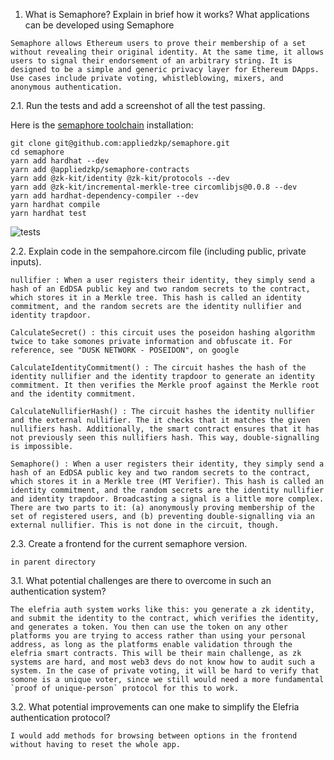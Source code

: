 1. What is Semaphore? Explain in brief how it works? What applications can be developed using Semaphore

```
Semaphore allows Ethereum users to prove their membership of a set without revealing their original identity. At the same time, it allows users to signal their endorsement of an arbitrary string. It is designed to be a simple and generic privacy layer for Ethereum DApps. Use cases include private voting, whistleblowing, mixers, and anonymous authentication.
```

2.1. Run the tests and add a screenshot of all the test passing.

Here is the [semaphore toolchain](http://semaphore.appliedzkp.org/docs/quick-setup) installation:

```
git clone git@github.com:appliedzkp/semaphore.git
cd semaphore
yarn add hardhat --dev
yarn add @appliedzkp/semaphore-contracts
yarn add @zk-kit/identity @zk-kit/protocols --dev
yarn add @zk-kit/incremental-merkle-tree circomlibjs@0.0.8 --dev
yarn add hardhat-dependency-compiler --dev
yarn hardhat compile
yarn hardhat test
```

![tests](https://github.com/alienflip/zku/blob/main/week_2/semaphore/semaphore-test.PNG)

2.2. Explain code in the sempahore.circom file (including public, private inputs).

    nullifier : When a user registers their identity, they simply send a hash of an EdDSA public key and two random secrets to the contract, which stores it in a Merkle tree. This hash is called an identity commitment, and the random secrets are the identity nullifier and identity trapdoor.

    CalculateSecret() : this circuit uses the poseidon hashing algorithm twice to take somones private information and obfuscate it. For reference, see "DUSK NETWORK - POSEIDON", on google
    
    CalculateIdentityCommitment() : The circuit hashes the hash of the identity nullifier and the identity trapdoor to generate an identity commitment. It then verifies the Merkle proof against the Merkle root and the identity commitment.
    
    CalculateNullifierHash() : The circuit hashes the identity nullifier and the external nullifier. The it checks that it matches the given nullifiers hash. Additionally, the smart contract ensures that it has not previously seen this nullifiers hash. This way, double-signalling is impossible.
    
    Semaphore() : When a user registers their identity, they simply send a hash of an EdDSA public key and two random secrets to the contract, which stores it in a Merkle tree (MT Verifier). This hash is called an identity commitment, and the random secrets are the identity nullifier and identity trapdoor. Broadcasting a signal is a little more complex. There are two parts to it: (a) anonymously proving membership of the set of registered users, and (b) preventing double-signalling via an external nullifier. This is not done in the circuit, though.

2.3. Create a frontend for the current semaphore version. 

`in parent directory`

3.1. What potential challenges are there to overcome in such an authentication system?
```
The elefria auth system works like this: you generate a zk identity, and submit the identity to the contract, which verifies the identity, and generates a token. You then can use the token on any other platforms you are trying to access rather than using your personal address, as long as the platforms enable validation through the elefria smart contracts. This will be their main challenge, as zk systems are hard, and most web3 devs do not know how to audit such a system. In the case of private voting, it will be hard to verify that somone is a unique voter, since we still would need a more fundamental `proof of unique-person` protocol for this to work. 
```
3.2. What potential improvements can one make to simplify the Elefria authentication protocol?

```
I would add methods for browsing between options in the frontend without having to reset the whole app.
```
